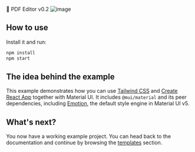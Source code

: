 🎪 PDF Editor v0.2
![image](https://github.com/vtonu/material-ui-cra-tailwind-ts/assets/56773210/20d5b353-82e4-45f9-a2d1-dfcdf6cb5bd4)

## How to use

Install it and run:

```bash
npm install
npm start
```

## The idea behind the example

<!-- #default-branch-switch -->

This example demonstrates how you can use [Tailwind CSS](https://tailwindcss.com/) and [Create React App](https://github.com/facebookincubator/create-react-app) together with Material UI.
It includes `@mui/material` and its peer dependencies, including [Emotion](https://emotion.sh/docs/introduction), the default style engine in Material UI v5.

## What's next?

<!-- #default-branch-switch -->

You now have a working example project.
You can head back to the documentation and continue by browsing the [templates](https://mui.com/material-ui/getting-started/templates/) section.
